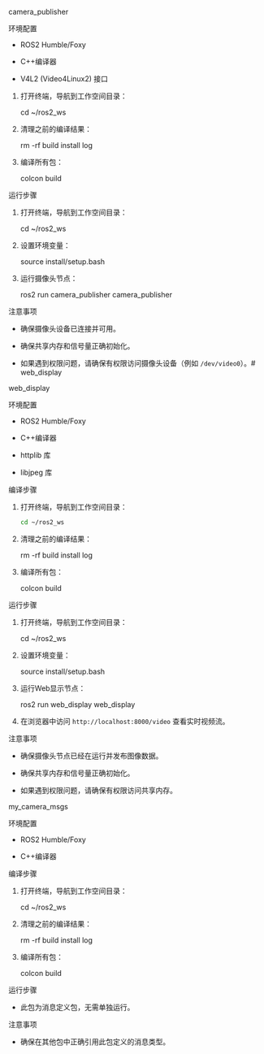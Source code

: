 camera_publisher

环境配置

- ROS2 Humble/Foxy

- C++编译器

- V4L2 (Video4Linux2) 接口

1. 打开终端，导航到工作空间目录：

   cd ~/ros2_ws

3. 清理之前的编译结果：

    rm -rf build install log

5. 编译所有包：

   colcon build

运行步骤
1. 打开终端，导航到工作空间目录：

   cd ~/ros2_ws

3. 设置环境变量：

    source install/setup.bash

4. 运行摄像头节点：

    ros2 run camera_publisher camera_publisher

注意事项

- 确保摄像头设备已连接并可用。

- 确保共享内存和信号量正确初始化。

- 如果遇到权限问题，请确保有权限访问摄像头设备（例如 `/dev/video0`）。# web_display

web_display

环境配置

- ROS2 Humble/Foxy

- C++编译器

- httplib 库

- libjpeg 库

编译步骤
1. 打开终端，导航到工作空间目录：
    ```bash
    cd ~/ros2_ws
    ```

2. 清理之前的编译结果：

    rm -rf build install log

3. 编译所有包：

    colcon build

运行步骤
1. 打开终端，导航到工作空间目录：

    cd ~/ros2_ws

2. 设置环境变量：

    source install/setup.bash

3. 运行Web显示节点：

    ros2 run web_display web_display

4. 在浏览器中访问 `http://localhost:8000/video` 查看实时视频流。

注意事项

- 确保摄像头节点已经在运行并发布图像数据。

- 确保共享内存和信号量正确初始化。

- 如果遇到权限问题，请确保有权限访问共享内存。

my_camera_msgs

环境配置

- ROS2 Humble/Foxy

- C++编译器

编译步骤

1. 打开终端，导航到工作空间目录：
 
    cd ~/ros2_ws

2. 清理之前的编译结果：

    rm -rf build install log

3. 编译所有包：
   
    colcon build

运行步骤

- 此包为消息定义包，无需单独运行。

注意事项

- 确保在其他包中正确引用此包定义的消息类型。
